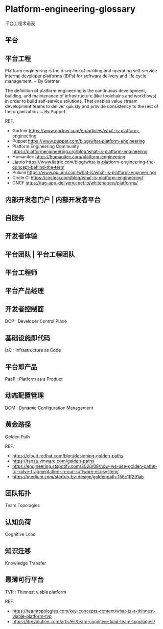 # Platform-engineering-glossary
平台工程术语表

## 平台

## 平台工程
Platform engineering is the discipline of building and operating self-service internal developer platforms (IDPs) for software delivery and life cycle management.
~ By Gartner

The definition of platform engineering is the continuous development, building, and maintenance of infrastructure (like toolchains and workflows) in order to build self-service solutions. That enables value stream development teams to deliver quickly and provide consistency to the rest of the organization.
~ By Puppet 

REF. 
- Gartner https://www.gartner.com/en/articles/what-is-platform-engineering
- Puppet https://www.puppet.com/blog/what-platform-engineering 
- Platform Engineering Community https://platformengineering.org/blog/what-is-platform-engineering 
- Humanitec https://humanitec.com/platform-engineering 
- Liatrio https://www.liatrio.com/blog/what-is-platform-engineering-the-concept-behind-the-term
- Pulumi https://www.pulumi.com/what-is/what-is-platform-engineering/
- Circle CI https://circleci.com/blog/what-is-platform-engineering/
- CNCF https://tag-app-delivery.cncf.io/whitepapers/platforms/


## 内部开发者门户 | 内部开发者平台


## 自服务


## 开发者体验 


## 平台团队 | 平台工程团队


## 平台工程师


## 平台产品经理


## 开发者控制面
DCP : Developer Control Plane 


## 基础设施即代码
IaC : Infrastructure as Code 


## 平台即产品
PaaP : Platform as a Product 


## 动态配置管理
DCM : Dynamic Configuration Management 

## 黄金路径 
Golden Path 

REF.
- https://cloud.redhat.com/blog/designing-golden-paths
- https://tanzu.vmware.com/golden-paths
- https://engineering.atspotify.com/2020/08/how-we-use-golden-paths-to-solve-fragmentation-in-our-software-ecosystem/
- https://medium.com/startup-by-design/goldenpath-156c1ff291ab


## 团队拓扑 
Team Topologies  


## 认知负荷 
Cognitive Load 


## 知识迁移 
Knowledge Transfer 


## 最薄可行平台
TVP : Thinnest viable platform 

REF.
- https://teamtopologies.com/key-concepts-content/what-is-a-thinnest-viable-platform-tvp 
- https://itrevolution.com/articles/team-cognitive-load-team-topologies/ 

